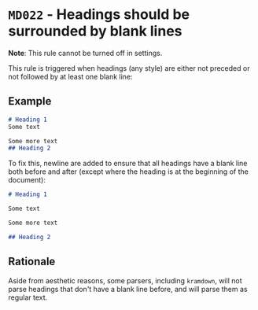 # `MD022` - Headings should be surrounded by blank lines

**Note**: This rule cannot be turned off in settings.

This rule is triggered when headings (any style) are either not preceded or not followed by at least one blank line:

## Example

```markdown
# Heading 1
Some text

Some more text
## Heading 2
```

To fix this, newline are added to ensure that all headings have a blank line both before and after (except where the heading is at the beginning of the document):

```markdown
# Heading 1

Some text

Some more text

## Heading 2

```

## Rationale

Aside from aesthetic reasons, some parsers, including `kramdown`, will not parse headings that don't have a blank line before, and will parse them as regular text.

